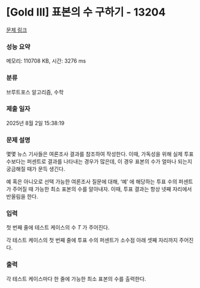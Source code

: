 # [Gold III] 표본의 수 구하기 - 13204 

[문제 링크](https://www.acmicpc.net/problem/13204) 

### 성능 요약

메모리: 110708 KB, 시간: 3276 ms

### 분류

브루트포스 알고리즘, 수학

### 제출 일자

2025년 8월 2일 15:38:19

### 문제 설명

<p>몇몇 뉴스 기사들은 여론조사 결과를 참조하여 작성한다. 이때, 가독성을 위해 실제 투표 수보다는 퍼센트로 결과를 나타내는 경우가 많은데, 이 경우 표본의 수가 얼마나 되는지 궁금해질 때가 문득 생긴다.</p>

<p>예 혹은 아니오로 선택 가능한 여론조사 질문에 대해, ‘예’ 에 해당하는 투표 수의 퍼센트가 주어질 때 가능한 최소 표본의 수를 알아내자. 이때, 투표 결과는 항상 넷째 자리에서 반올림을 한다.</p>

### 입력 

 <p>첫 번째 줄에 테스트 케이스의 수 <em>T</em> 가 주어진다.</p>

<p>각 테스트 케이스의 첫 번째 줄에 투표 수의 퍼센트가 소수점 아래 셋째 자리까지 주어진다.</p>

### 출력 

 <p>각 테스트 케이스마다 한 줄에 가능한 최소 표본의 수를 출력한다.</p>

